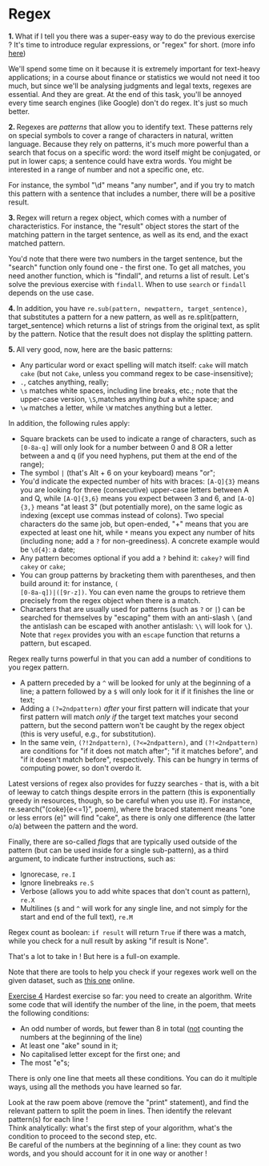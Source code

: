 # Regex

<b>1. </b>What if I tell you there was a super-easy way to do the previous exercise ? It's time to introduce regular 
expressions,  or "regex" for short. (more info <a href='https://docs.python.org/3/library/re.html'>here</a>)

We'll spend some time on it because it is extremely important for text-heavy applications; in a course about
finance  or statistics we would not need it too much, but since we'll be analysing judgments and legal texts, regexes
    are essential. And they are great. At the end of this task, you'll be annoyed every time search engines (like 
Google) don't do regex. It's just so much better.

<b>2. </b>Regexes are <i>patterns</i> that allow you to identify text. These patterns rely on special symbols to 
cover a range of characters in natural, written language. Because they rely on patterns, it's much more powerful 
than a search that focus on a specific word: the word itself might be conjugated, or put in lower caps; a sentence 
could have extra words. You might be interested in a range of number and not a specific one, etc.
    
For instance, the symbol "\d" means "any number", and if you try to match this pattern with a sentence that includes a number, there will be a positive result.

<b>3. </b>Regex will return a regex object, which comes with a number of characteristics. For instance, the "result" 
object stores the start of the matching pattern in the target sentence, as well as its end, and the exact matched pattern.

You'd note that there were two numbers in the target sentence, but the "search" function only found one - the first 
one. To get all matches, you need another function, which is "findall", and returns a list of result. Let's solve the 
previous exercise with `findall`. When to use `search` or `findall` depends on the use case.

<b>4. </b>In addition, you have `re.sub(pattern, newpattern, target_sentence)`, that substitutes a pattern for a new 
pattern, as well as re.split(pattern, target_sentence) which returns a list of strings from the original text, as 
split by the pattern. Notice that the result does not display the splitting pattern.

<b>5. </b>All very good, now, here are the basic patterns:
<ul><li>Any particular word or exact spelling will match itself: <code>cake</code> will match <code>cake</code> (but not 
<code>Cake</code>, unless you command regex to be case-insensitive);</li>
    <li><code>.</code>, catches anything, really;</li>
    <li><code>\s</code> matches white spaces, including line breaks, etc.; note that the upper-case version, 
<code>\S</code>,matches anything <i>but</i> a white space; and</li>
    <li><code>\w</code> matches a letter, while <code>\W</code> matches anything but a letter.</li>
    </ul>
In addition, the following rules apply:
<ul><li>Square brackets can be used to indicate a range of characters, such as <code>[0-8a-q]</code> will only look 
for a number between 0 and 8 OR a letter between a and q (if you need hyphens, put them at the end of the range);</li>
    <li>The symbol <code>|</code> (that's Alt + 6 on your keyboard) means "or";</li>
    <li>You'd indicate the expected number of hits with braces: <code>[A-Q]{3}</code> means you are looking for three 
(consecutive) upper-case letters between A and Q, while <code>[A-Q]{3,6}</code> means you expect between 3 and 6, 
and <code>[A-Q]{3,}</code> means "at least 3" (but potentially more), on the same logic as indexing (except use 
commas instead of colons). Two special characters do the same job, but open-ended, "+" means that you are expected 
at least one hit, while <code>*</code> means you expect any number of hits (including none; add a <code>?</code> for 
non-greediness). A concrete example would be <code>\d{4}</code>: a date;</li>
    <li>Any pattern becomes optional if you add a <code>?</code> behind it: <code>cakey?</code> will find <code>cakey</code> or 
<code>cake</code>;</li>
    <li>You can group patterns by bracketing them with parentheses, and then build around it: for instance, <code>(
[0-8a-q])|([9r-z])</code>. You can even name the groups to retrieve them precisely from the regex object when there is a match.</li>
    <li>Characters that are usually used for patterns (such as  <code>?</code> or  <code>|</code>) can be searched for 
themselves by "escaping" them with an anti-slash  <code>\</code> (and the antislash can be escaped with another 
antislash:  <code>\\</code> will look for  <code>\</code>). Note that <code>regex</code> provides you with an 
<code>escape</code> function that returns a pattern, but escaped.</li>
    </ul>

Regex really turns powerful in that you can add a number of conditions to you regex pattern.

<ul><li>A pattern preceded by a  <code>^</code> will be looked for unly at the beginning of a line; a pattern 
followed by a <code>$</code> will only look for it if it finishes the line or text;</li>
    <li>Adding a <code>(?=2ndpattern)</code> <i>after</i> your first pattern will indicate that your first pattern 
will match <i>only if</i> the target text matches your second pattern, but the second pattern won't be caught by the regex object (this is very useful, e.g., for substitution).</li>
    <li>In the same vein, <code>(?!2ndpattern)</code>, <code>(?&lt;=2ndpattern)</code>, and <code>(?!&lt;2ndpattern)
</code> are conditions for "if it does not match after"; "if it matches before", and "if it doesn't match before", 
respectively. This can be hungry in terms of computing power, so don't overdo it.</li>    
    </ul>

Latest versions of regex also provides for fuzzy searches - that is, with a bit of leeway to catch things despite errors in the pattern (this is exponentially greedy in resources, though, so be careful when you use it). For instance, re.search("(coke){e<=1}", poem), where the braced statement means "one or less errors (e)" will find "cake", as there is only one difference (the latter o/a) between the pattern and the word. 

Finally, there are so-called <i>flags</i> that are typically used outside of the pattern (but can be used inside for a single sub-pattern), as a third argument, to indicate further instructions, such as:
<ul><li>Ignorecase, <code>re.I</code></li>
    <li>Ignore linebreaks <code>re.S</code></li>
    <li>Verbose (allows you to add white spaces that don't count as pattern), <code>re.X</code></li>
    <li>Multilines (<code>$</code> and <code>^</code> will work for any single line, and not simply for the start 
and end of the full text), <code>re.M</code></li>
    </ul>

Regex count as boolean: <code>if result</code> will return <code>True</code> if there was a match, while you check for 
a null result by asking "if result is None".

That's a lot to take in ! But here is a full-on example.

Note that there are tools to help you check if your regexes work well on the given dataset, such as <a 
href="https://www.debuggex.com/">this one</a> online.

<u>Exercise 4</u> Hardest exercise so far: you need to create an algorithm. Write some code that will identify the 
number of the line, in the poem, that meets the following conditions: 
<ul><li>An odd number of words, but fewer than 8 in total (<u>not</u> counting the numbers at the beginning of the line)</li>
    <li>At least one "ake" sound in it;</li>
    <li>No capitalised letter except for the first one; and</li>
    <li>The most "e"s;</li>
    </ul>

There is only one line that meets all these conditions. You can do it multiple ways, using all the methods you have learned so far.

<div class="hint"> Look at the raw poem above (remove the "print" statement), and find the relevant pattern to split 
the poem in lines. Then identify the relevant pattern(s) for each line !</div>
<div class="hint">Think analytically: what's the first step of your algorithm, what's the condition to proceed to 
the second step, etc.</div>
<div class="hint">Be careful of the numbers at the beginning of a line: they count as two words, and you should 
account for it in one way or another !</div>
